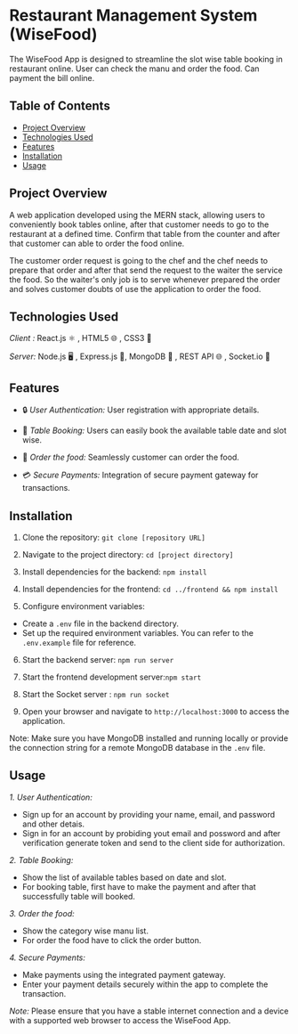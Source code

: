 # Restaurant Management System (WiseFood)

The WiseFood App is designed to streamline the slot wise table booking in restaurant online. 
User can check the manu and order the food. 
Can payment the bill online.

## Table of Contents

- [Project Overview](#project-overview)
- [Technologies Used](#technologies-used)
- [Features](#features)
- [Installation](#installation)
- [Usage](#usage)

## Project Overview

A web application developed using the MERN stack, allowing users to conveniently book tables online, after that customer needs to go to the restaurant at a defined time. Confirm that table from the counter and after that customer can able to order the food online.	

The customer order request is going to the chef and the chef needs to prepare that order and after that send the request to the waiter the service the food. So the waiter's only job is to serve whenever prepared the order and solves customer doubts of use the application to order the food.	

## Technologies Used

*Client :* React.js ⚛ , HTML5 🌐 , CSS3 🎨

*Server:* Node.js 🖥 , Express.js 🚀, MongoDB 🍃 , REST API 🌐 , Socket.io 🔌

## Features

- 🔒 *User Authentication:* User registration with appropriate details.

- 📅 *Table Booking:* Users can easily book the available table date and slot wise.

- 🍔 *Order the food:* Seamlessly customer can order the food.

- 💳 *Secure Payments:* Integration of secure payment gateway for transactions. 


## Installation

1. Clone the repository: `git clone [repository URL]`

2. Navigate to the project directory: `cd [project directory]`

3. Install dependencies for the backend: `npm install`

4. Install dependencies for the frontend: `cd ../frontend && npm install`

5. Configure environment variables:
- Create a `.env` file in the backend directory.
- Set up the required environment variables. You can refer to the `.env.example` file for reference.

6. Start the backend server: `npm run server`

7. Start the frontend development server:`npm start`

8. Start the Socket server : `npm run socket`

9. Open your browser and navigate to `http://localhost:3000` to access the application.

Note: Make sure you have MongoDB installed and running locally or provide the connection string for a remote MongoDB database in the `.env` file.

## Usage

*1. User Authentication:*
   - Sign up for an account by providing your name, email, and password and other detais.
   - Sign in for an account by probiding yout email and possword and after verification generate token and send to the client side for authorization.

*2. Table Booking:*
   - Show the list of available tables based on date and slot.
   - For booking table, first have to make the payment and after that successfully table will booked.

*3. Order the food:*
   - Show the category wise manu list.
   - For order the food have to click the order button.

*4. Secure Payments:*
   - Make payments using the integrated payment gateway.
   - Enter your payment details securely within the app to complete the transaction.


*Note:* Please ensure that you have a stable internet connection and a device with a supported web browser to access the WiseFood App.